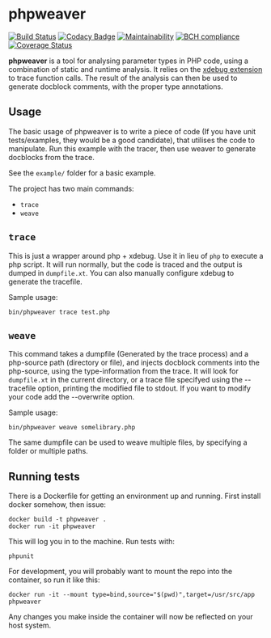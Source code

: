 phpweaver
===
[![Build Status](https://travis-ci.org/AJenbo/php-tracer-weaver.svg?branch=master)](https://travis-ci.org/AJenbo/php-tracer-weaver)
[![Codacy Badge](https://api.codacy.com/project/badge/Grade/cc2ad72a9e4c47a9bbc84037a29857a8)](https://www.codacy.com/app/AJenbo/php-tracer-weaver?utm_source=github.com&amp;utm_medium=referral&amp;utm_content=AJenbo/php-tracer-weaver&amp;utm_campaign=Badge_Grade)
[![Maintainability](https://api.codeclimate.com/v1/badges/412a2f0203c7ed255bee/maintainability)](https://codeclimate.com/github/AJenbo/php-tracer-weaver/maintainability)
[![BCH compliance](https://bettercodehub.com/edge/badge/AJenbo/php-tracer-weaver?branch=master)](https://bettercodehub.com/)
[![Coverage Status](https://coveralls.io/repos/github/AJenbo/php-tracer-weaver/badge.svg?branch=master)](https://coveralls.io/github/AJenbo/php-tracer-weaver?branch=master)

**phpweaver** is a tool for analysing parameter types in PHP code, using a combination of static and runtime analysis. It relies on the [xdebug extension](http://www.xdebug.org/docs/execution_trace) to trace function calls. The result of the analysis can then be used to generate docblock comments, with the proper type annotations.

Usage
---

The basic usage of phpweaver is to write a piece of code (If you have unit tests/examples, they would be a good candidate), that utilises the code to manipulate. Run this example with the tracer, then use weaver to generate docblocks from the trace.

See the `example/` folder for a basic example.

The project has two main commands:

* `trace`
* `weave`

`trace`
---

This is just a wrapper around php + xdebug. Use it in lieu of `php` to execute a php script. It will run normally, but the code is traced and the output is dumped in `dumpfile.xt`. You can also manually configure xdebug to generate the tracefile.

Sample usage:

    bin/phpweaver trace test.php

`weave`
---

This command takes a dumpfile (Generated by the trace process) and a php-source path (directory or file), and injects docblock comments into the php-source, using the type-information from the trace. It will look for `dumpfile.xt` in the current directory, or a trace file specifyed using the --tracefile option, printing the modified file to stdout. If you want to modify your code add the --overwrite option.

Sample usage:

    bin/phpweaver weave somelibrary.php

The same dumpfile can be used to weave multiple files, by specifying a folder or multiple paths.

Running tests
---

There is a Dockerfile for getting an environment up and running. First install docker somehow, then issue:

    docker build -t phpweaver .
    docker run -it phpweaver

This will log you in to the machine. Run tests with:

    phpunit

For development, you will probably want to mount the repo into the container, so run it like this:

    docker run -it --mount type=bind,source="$(pwd)",target=/usr/src/app phpweaver

Any changes you make inside the container will now be reflected on your host system.
